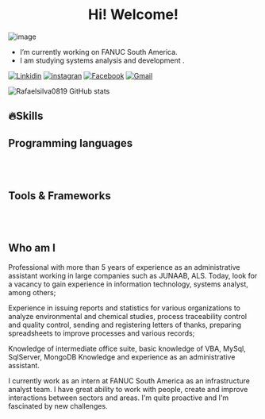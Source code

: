 <h1 align="center"> Hi! Welcome!</h1>

![image](https://github.com/Rafaelsilva0819/Rafaelsilva0819/assets/161631791/6ff76b5b-6a53-4971-ae28-218f8956b01a)

-  I’m currently working on FANUC South America.
-  I am studying systems analysis and development .

[![Linkidin](https://img.shields.io/badge/LinkedIn-0077B5?style=for-the-badge&logo=linkedin&logoColor=white)](https://www.linkedin.com/in/rafael-prado-rodrigues-da-silva-422b8a173/)
[![instagran](https://img.shields.io/badge/Instagram-E4405F?style=for-the-badge&logo=instagram&logoColor=white)](https://www.instagram.com/rafael.prado.7737/)
[![Facebook](https://img.shields.io/badge/Facebook-1877F2?style=for-the-badge&logo=facebook&logoColor=white)](https://www.facebook.com/rafael.prado.7737)
[![Gmail](https://img.shields.io/badge/Gmail-D14836?style=for-the-badge&logo=gmail&logoColor=white)](https://accounts.google.com/v3/signin/identifier?continue=https%3A%2F%2Fmail.google.com%2Fmail%2Fu%2F0%2F&emr=1&followup=https%3A%2F%2Fmail.google.com%2Fmail%2Fu%2F0%2F&ifkv=ATuJsjyNXhsDmT0pVZNHlHLq5lLivzJjW6QDQOE2vLnZFQL3igS8_rO_k6O6qj4y3PJpkpFmIhW5ng&osid=1&passive=1209600&service=mail&flowName=GlifWebSignIn&flowEntry=ServiceLogin&dsh=S2064253652%3A1709166991737170&theme=mn)

![Rafaelsilva0819 GitHub stats](https://github-readme-stats.vercel.app/api?username=Rafaelsilva0819&show_icons=true&theme=merko)

## 🔥Skills

## Programming languages
<div style="display: inline_block"><br/>
  <img align="center" alt="" src="https://img.shields.io/badge/HTML-239120?style=for-the-badge&logo=html5&logoColor=white" />
  
  <img align="center" alt="" src="https://img.shields.io/badge/MySQL-00000F?style=for-the-badge&logo=mysql&logoColor=white" />
  
</div>

## Tools & Frameworks
<div style="display: inline_block"><br/> 
  <img align="center" alt="" src="https://img.shields.io/badge/Windows-0078D6?style=for-the-badge&logo=windows&logoColor=white" />
  
  <img align="center" alt="" src="https://img.shields.io/badge/Microsoft_Excel-217346?style=for-the-badge&logo=microsoft-excel&logoColor=white" />
  
  <img align="center" alt="" src="https://img.shields.io/badge/Microsoft_Word-2B579A?style=for-the-badge&logo=microsoft-word&logoColor=white" />
</div>

## Who am I
Professional with more than 5 years of experience as an administrative assistant working in large companies such as JUNAAB, ALS. Today, look for a vacancy to gain experience in information technology, systems analyst, among others;

Experience in issuing reports and statistics for various organizations to analyze environmental and chemical studies, process traceability control and quality control, sending and registering letters of thanks, preparing spreadsheets to improve processes and various records;

Knowledge of intermediate office suite, basic knowledge of VBA, MySql, SqlServer, MongoDB
Knowledge and experience as an administrative assistant.

I currently work as an intern at FANUC South America as an infrastructure analyst team. I have great ability to work with people, create and improve interactions between sectors and areas. I'm quite proactive and I'm fascinated by new challenges.
